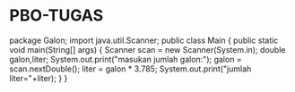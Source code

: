 # PBO-TUGAS
package Galon;  import java.util.Scanner;  public class Main {      public static void main(String[] args) {         Scanner scan = new Scanner(System.in);          double galon,liter;          System.out.print("masukan jumlah galon:");          galon = scan.nextDouble();            liter = galon * 3.785;            System.out.print("jumlah liter="+liter);     } }
